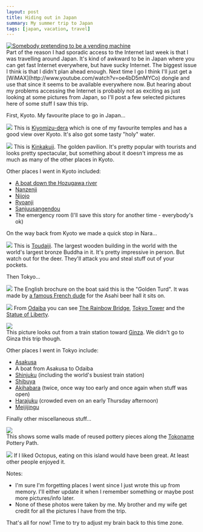 ```yaml
---
layout: post
title: Hiding out in Japan
summary: My summer trip to Japan
tags: [japan, vacation, travel]
---
```


<div class="floatyimg"><a href="http://www.nytimes.com/2007/10/20/world/asia/20japan.html?_r=1"><img src="/images/vending-machine-suit.jpg" title="Somebody pretending to be a vending machine" alt="Somebody pretending to be a vending machine" /></a></div>
Part of the reason I had sporadic access to the Internet last week is that I was travelling around Japan.  It's kind of awkward to be in Japan where you can get fast Internet everywhere, but have sucky Internet.  The biggest issue I think is that I didn't plan ahead enough.  Next time I go I think I'll just get a [WiMAX](http://www.youtube.com/watch?v=oe4bD5mMYCo) dongle and use that since it seems to be available everywhere now.  But hearing about my problems accessing the Internet is probably not as exciting as just looking at some pictures from Japan, so I'll post a few selected pictures here of some stuff I saw this trip.

First, Kyoto.  My favourite place to go in Japan...

![](/images/kiyomizu-dera.jpg)
This is [Kiyomizu-dera](http://en.wikipedia.org/wiki/Kiyomizu-dera) which is one of my favourite temples and has a good view over Kyoto.  It's also got some tasty "holy" water.

![](/images/kinkakuji.jpg)
This is [Kinkakuji](http://en.wikipedia.org/wiki/Kinkaku-ji).  The golden pavilion.  It's pretty popular with tourists and looks pretty spectacular, but something about it doesn't impress me as much as many of the other places in Kyoto.

Other places I went in Kyoto included:

 * [A boat down the Hozugawa river](http://www.hozugawakudari.jp/en/history-en)
 * [Nanzenji](http://en.wikipedia.org/wiki/Nanzen-ji)
 * [Nijojo](http://en.wikipedia.org/wiki/Nij%C5%8D_Castle)
 * [Ryoanji](http://en.wikipedia.org/wiki/Ry%C5%8Dan-ji)
 * [Sanjuusangendou](http://en.wikipedia.org/wiki/Sanj%C5%ABsangen-d%C5%8D)
 * The emergency room (I'll save this story for another time - everybody's ok)

On the way back from Kyoto we made a quick stop in Nara...

![](/images/toudaiji.jpg)
This is [Toudaiji](http://en.wikipedia.org/wiki/T%C5%8Ddai-ji).  The largest wooden building in the world with the world's largest bronze Buddha in it.  It's pretty impressive in person.  But watch out for the deer.  They'll attack you and steal stuff out of your pockets.

Then Tokyo...

![](/images/golden_turd.jpg)
The English brochure on the boat said this is the "Golden Turd".  It was made by [a famous French dude](http://en.wikipedia.org/wiki/Philippe_Starck) for the Asahi beer hall it sits on.

![](/images/odaiba.jpg)
From [Odaiba](http://en.wikipedia.org/wiki/Odaiba) you can see <a href="http://en.wikipedia.org/wiki/Rainbow_Bridge_(Tokyo)">The Rainbow Bridge</a>, [Tokyo Tower](http://en.wikipedia.org/wiki/Tokyo_Tower) and the [Statue of Liberty](http://en.wikipedia.org/wiki/Statue_of_Liberty).

![](/images/toward-ginza.jpg)  
This picture looks out from a train station toward [Ginza](http://en.wikipedia.org/wiki/Ginza).  We didn't go to Ginza this trip though.

Other places I went in Tokyo include:

 * [Asakusa](http://en.wikipedia.org/wiki/Asakusa)
 * A boat from Asakusa to Odaiba
 * [Shinjuku](http://en.wikipedia.org/wiki/Shinjuku,_Tokyo">Shinjuku) (including the world's busiest train station)
 * [Shibuya](http://en.wikipedia.org/wiki/Shibuya,_Tokyo)
 * [Akihabara](http://en.wikipedia.org/wiki/Akihabara) (twice, once way too early and once again when stuff was open)
 * [Harajuku](http://en.wikipedia.org/wiki/Harajuku) (crowded even on an early Thursday afternoon)
 * [Meijijingu](http://en.wikipedia.org/wiki/Meiji_Shrine)

Finally other miscellaneous stuff...

![](/images/pottery-wall.jpg)  
This shows some walls made of reused pottery pieces along the <a href="http://en.wikipedia.org/wiki/Tokoname,_Aichi">Tokoname</a> Pottery Path.

![](/images/octopus.jpg)
If I liked Octopus, eating on this island would have been great.  At least other people enjoyed it.

Notes:

 * I'm sure I'm forgetting places I went since I just wrote this up from memory.  I'll either update it when I remember something or maybe post more pictures/info later.
 * None of these photos were taken by me.  My brother and my wife get credit for all the pictures I have from the trip.

That's all for now!  Time to try to adjust my brain back to this time zone.
